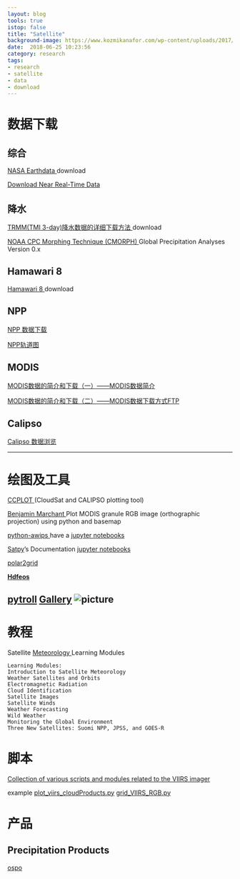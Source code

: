 ```yaml
---
layout: blog
tools: true
istop: false
title: "Satellite"
background-image: https://www.kozmikanafor.com/wp-content/uploads/2017/05/uydular-dunya-6754-660x330.jpg 
date:  2018-06-25 10:23:56
category: research
tags:
- research
- satellite
- data
- download
---
```


# 数据下载

## 综合

<a href="https://search.earthdata.nasa.gov/search" title="earthdata"> NASA Earthdata </a> download   

[Download Near Real-Time Data](https://earthdata.nasa.gov/earth-observation-data/near-real-time/download-nrt-data)


## 降水
<a href="http://bbs.06climate.com/forum.php?mod=viewthread&tid=48349&extra=&page=1" title="climate06"> TRMM(TMI 3-day)降水数据的详细下载方法 </a> download

<a href="https://rda.ucar.edu/datasets/ds502.1/" title="CMORPH"> NOAA CPC Morphing Technique (CMORPH) </a> Global Precipitation Analyses Version 0.x

##  Hamawari 8
<a href="http://www.eorc.jaxa.jp/ptree/" title="葵花8"> Hamawari 8 </a> download   

## NPP

[NPP 数据下载](http://www.class.ngdc.noaa.gov/saa/products/search?sub_id=0&datatype_family=VIIRS_SDR&submit.x=22&submit.y=4)

[NPP轨道图](http://www.ssec.wisc.edu/datacenter/npp/)


## MODIS

[MODIS数据的简介和下载（一）——MODIS数据简介](https://blog.csdn.net/ESA_DSQ/article/details/70080617)

[MODIS数据的简介和下载（二）——MODIS数据下载方式FTP](https://blog.csdn.net/ESA_DSQ/article/details/70171937)


## Calipso

[Calipso 数据浏览](http://www-calipso.larc.nasa.gov/products/lidar/browse_images/show_calendar.php)


----

# 绘图及工具

<a href="http://ccplot.org/" title="CCPLOT"> CCPLOT </a>  (CloudSat and CALIPSO plotting tool)

<a href="https://www.science-emergence.com/Codes/Plot-MODIS-granule-RGB-image-orthographic-projection-using-python-and-basemap/" title="Benjamin Marchant"> Benjamin Marchant </a> Plot MODIS granule RGB image (orthographic projection) using python and basemap


<a href="http://python-awips.readthedocs.io/en/latest/examples/index.html" title="python-awips"> python-awips </a> have a <a href="http://nbviewer.jupyter.org/github/Unidata/python-awips/tree/master/examples/notebooks/" title="notebooks">jupyter notebooks </a> 


<a href="http://satpy.readthedocs.io/en/latest/" title="Satpy"> Satpy</a>’s Documentation [jupyter notebooks](https://nbviewer.jupyter.org/github/pytroll/pytroll-examples/tree/master/satpy/)

[polar2grid](http://www.ssec.wisc.edu/software/polar2grid/)

**[Hdfeos](http://hdfeos.org/zoo/index_openGESDISC_Examples.php)**

**[pytroll](http://pytroll.github.io/)  [Gallery](http://pytroll.github.io/gallery.html)**
![picture](https://nbviewer.jupyter.org/github/pytroll/pytroll-examples/blob/master/satpy/natural_hrit.png)
----

# 教程

Satellite <a href="https://pmm.nasa.gov/education/websites/satellite-meteorology-learning-modules" title="Meteorology"> Meteorology </a> Learning Modules

```
Learning Modules:
Introduction to Satellite Meteorology
Weather Satellites and Orbits
Electromagnetic Radiation
Cloud Identification
Satellite Images
Satellite Winds
Weather Forecasting
Wild Weather
Monitoring the Global Environment
Three New Satellites: Suomi NPP, JPSS, and GOES-R
```

# 脚本

[Collection of various scripts and modules related to the VIIRS imager](https://gitlab.ssec.wisc.edu/JPSS_ADL/VIIRS/)

example [plot_viirs_cloudProducts.py](https://gitlab.ssec.wisc.edu/JPSS_ADL/VIIRS/blob/master/plot_viirs_cloudProducts.py)
        [grid_VIIRS_RGB.py](https://gitlab.ssec.wisc.edu/JPSS_ADL/VIIRS/blob/master/grid_VIIRS_RGB.py)

# 产品 

## Precipitation Products

[ospo](http://www.ospo.noaa.gov/Products/atmosphere/rain.html)

